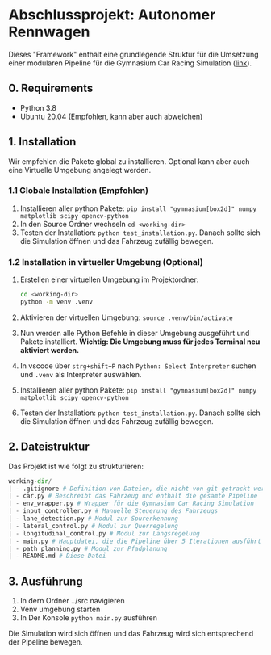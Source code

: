 # Abschlussprojekt: Autonomer Rennwagen

Dieses "Framework" enthält eine grundlegende Struktur für die Umsetzung einer modularen Pipeline für die Gymnasium Car Racing Simulation ([link](https://gymnasium.farama.org/environments/box2d/car_racing/)).

## 0. Requirements

- Python 3.8
- Ubuntu 20.04 (Empfohlen, kann aber auch abweichen)

## 1. Installation

Wir empfehlen die Pakete global zu installieren. Optional kann aber auch eine Virtuelle Umgebung angelegt werden.

### 1.1 Globale Installation (Empfohlen)

1. Installieren aller python Pakete: `pip install "gymnasium[box2d]" numpy matplotlib scipy opencv-python`
2. In den Source Ordner wechseln `cd <working-dir>`
3. Testen der Installation: `python test_installation.py`. Danach sollte sich die Simulation öffnen und das Fahrzeug zufällig bewegen.

### 1.2 Installation in virtueller Umgebung (Optional)

1. Erstellen einer virtuellen Umgebung im Projektordner:

    ```bash
    cd <working-dir>
    python -m venv .venv
    ```

2. Aktivieren der virtuellen Umgebung: `source .venv/bin/activate`
3. Nun werden alle Python Befehle in dieser Umgebung ausgeführt und Pakete installiert.
   **Wichtig: Die Umgebung muss für jedes Terminal neu aktiviert werden.**
4. In vscode über `strg+shift+P` nach `Python: Select Interpreter` suchen und `.venv` als Interpreter auswählen.
5. Installieren aller python Pakete: `pip install "gymnasium[box2d]" numpy matplotlib scipy opencv-python`
6. Testen der Installation: `python test_installation.py`. Danach sollte sich die Simulation öffnen und das Fahrzeug zufällig bewegen.

## 2. Dateistruktur

Das Projekt ist wie folgt zu strukturieren:

```python
working-dir/
| - .gitignore # Definition von Dateien, die nicht von git getrackt werden sollen
| - car.py # Beschreibt das Fahrzeug und enthält die gesamte Pipeline
| - env_wrapper.py # Wrapper für die Gymnasium Car Racing Simulation
| - input_controller.py # Manuelle Steuerung des Fahrzeugs
| - lane_detection.py # Modul zur Spurerkennung
| - lateral_control.py # Modul zur Querregelung
| - longitudinal_control.py # Modul zur Längsregelung
| - main.py # Hauptdatei, die die Pipeline über 5 Iterationen ausführt
| - path_planning.py # Modul zur Pfadplanung
| - README.md # Diese Datei
```

## 3. Ausführung
1. In dern Ordner ../src navigieren 
2. Venv umgebung starten 
2. In Der Konsole  `python main.py` ausführen 

Die Simulation wird sich öffnen und das Fahrzeug wird sich entsprechend 
der Pipeline bewegen. 

